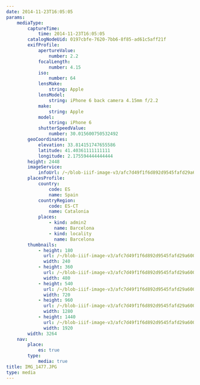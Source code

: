 ```yaml
---
date: 2014-11-23T16:05:05
params:
    mediaType:
        captureTime:
            time: 2014-11-23T16:05:05
        catalogNodeUid: 0197cbfe-7620-7bb6-8f85-ad61c5aff21f
        exifProfile:
            apertureValue:
                number: 2.2
            focalLength:
                number: 4.15
            iso:
                number: 64
            lensMake:
                string: Apple
            lensModel:
                string: iPhone 6 back camera 4.15mm f/2.2
            make:
                string: Apple
            model:
                string: iPhone 6
            shutterSpeedValue:
                number: 30.015600750532492
        geoCoordinates:
            elevation: 33.814151747655586
            latitude: 41.40361111111111
            longitude: 2.175594444444444
        height: 2448
        imageService:
            infoUrl: /~/blob-iiif-image-v3/afc7d49f1f6d892d9545fafd29a6003f3b07adf809a522913a62a0f91d62b901/info.json
        placesProfile:
            country:
                code: ES
                name: Spain
            countryRegion:
                code: ES-CT
                name: Catalonia
            places:
                - kind: admin2
                  name: Barcelona
                - kind: locality
                  name: Barcelona
        thumbnails:
            - height: 180
              url: /~/blob-iiif-image-v3/afc7d49f1f6d892d9545fafd29a6003f3b07adf809a522913a62a0f91d62b901/full/240%2C180/0/default.jpg
              width: 240
            - height: 360
              url: /~/blob-iiif-image-v3/afc7d49f1f6d892d9545fafd29a6003f3b07adf809a522913a62a0f91d62b901/full/480%2C360/0/default.jpg
              width: 480
            - height: 540
              url: /~/blob-iiif-image-v3/afc7d49f1f6d892d9545fafd29a6003f3b07adf809a522913a62a0f91d62b901/full/720%2C540/0/default.jpg
              width: 720
            - height: 960
              url: /~/blob-iiif-image-v3/afc7d49f1f6d892d9545fafd29a6003f3b07adf809a522913a62a0f91d62b901/full/1280%2C960/0/default.jpg
              width: 1280
            - height: 1440
              url: /~/blob-iiif-image-v3/afc7d49f1f6d892d9545fafd29a6003f3b07adf809a522913a62a0f91d62b901/full/1920%2C1440/0/default.jpg
              width: 1920
        width: 3264
    nav:
        place:
            es: true
        type:
            media: true
title: IMG_1477.JPG
type: media
---
```

